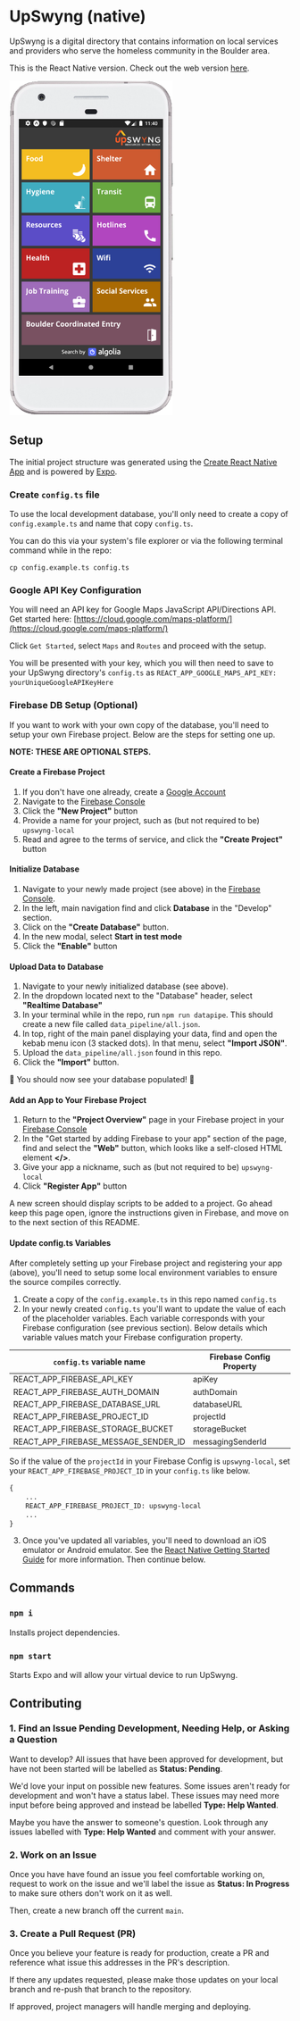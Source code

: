 # UpSwyng (native)

UpSwyng is a digital directory that contains information on local services and providers who serve the homeless community in the Boulder area.

This is the React Native version. Check out the web version [here](https://github.com/CodeForBoulder/upswyng/).

<img src='readme_android.png' height=600 alt="UpSwyng mockup running on a Pixel phone" />

## Setup

The initial project structure was generated using the [Create React Native App](https://facebook.github.io/react-native/blog/2017/03/13/introducing-create-react-native-app) and is powered by [Expo](https://expo.io/).

### Create `config.ts` file

To use the local development database, you'll only need to create a copy of `config.example.ts` and name that copy `config.ts`.

You can do this via your system's file explorer or via the following terminal command while in the repo:

```
cp config.example.ts config.ts
```

### Google API Key Configuration

You will need an API key for Google Maps JavaScript API/Directions API.
Get started here: [https://cloud.google.com/maps-platform/](https://cloud.google.com/maps-platform/)

Click `Get Started`, select `Maps` and `Routes` and proceed with the setup.

You will be presented with your key, which you will then need to save to your UpSwyng directory's `config.ts` as `REACT_APP_GOOGLE_MAPS_API_KEY: yourUniqueGoogleAPIKeyHere`

### Firebase DB Setup (Optional)

If you want to work with your own copy of the database, you'll need to setup your own Firebase project. Below are the steps for setting one up.

**NOTE: THESE ARE OPTIONAL STEPS.**

#### Create a Firebase Project

1. If you don't have one already, create a [Google Account](https://account.google.com/)
2. Navigate to the [Firebase Console](https://console.firebase.google.com/)
3. Click the **"New Project"** button
4. Provide a name for your project, such as (but not required to be) `upswyng-local`
5. Read and agree to the terms of service, and click the **"Create Project"** button

#### Initialize Database

1. Navigate to your newly made project (see above) in the [Firebase Console](https://console.firebase.google.com/).
2. In the left, main navigation find and click **Database** in the "Develop" section.
3. Click on the **"Create Database"** button.
4. In the new modal, select **Start in test mode**
5. Click the **"Enable"** button

#### Upload Data to Database

1. Navigate to your newly initialized database (see above).
2. In the dropdown located next to the "Database" header, select **"Realtime Database"**
3. In your terminal while in the repo, run `npm run datapipe`. This should create a new file called `data_pipeline/all.json`.
4. In top, right of the main panel displaying your data, find and open the kebab menu icon (3 stacked dots). In that menu, select **"Import JSON"**.
5. Upload the `data_pipeline/all.json` found in this repo.
6. Click the **"Import"** button.

🎉 You should now see your database populated! 🎉

#### Add an App to Your Firebase Project

1. Return to the **"Project Overview"** page in your Firebase project in your [Firebase Console](https://console.firebase.google.com/)
2. In the "Get started by adding Firebase to your app" section of the page, find and select the **"Web"** button, which looks like a self-closed HTML element **</>**.
3. Give your app a nickname, such as (but not required to be) `upswyng-local`
4. Click **"Register App"** button

A new screen should display scripts to be added to a project. Go ahead keep this page open, ignore the instructions given in Firebase, and move on to the next section of this README.

#### Update config.ts Variables

After completely setting up your Firebase project and registering your app (above), you'll need to setup some local environment variables to ensure the source compiles correctly.

1. Create a copy of the `config.example.ts` in this repo named `config.ts`
2. In your newly created `config.ts` you'll want to update the value of each of the placeholder variables. Each variable corresponds with your Firebase configuration (see previous section). Below details which variable values match your Firebase configuration property.

| `config.ts` variable name            | Firebase Config Property |
| ------------------------------------ | ------------------------ |
| REACT_APP_FIREBASE_API_KEY           | apiKey                   |
| REACT_APP_FIREBASE_AUTH_DOMAIN       | authDomain               |
| REACT_APP_FIREBASE_DATABASE_URL      | databaseURL              |
| REACT_APP_FIREBASE_PROJECT_ID        | projectId                |
| REACT_APP_FIREBASE_STORAGE_BUCKET    | storageBucket            |
| REACT_APP_FIREBASE_MESSAGE_SENDER_ID | messagingSenderId        |

So if the value of the `projectId` in your Firebase Config is `upswyng-local`, set your `REACT_APP_FIREBASE_PROJECT_ID` in your `config.ts` like below.

```
{
    ...
    REACT_APP_FIREBASE_PROJECT_ID: upswyng-local
    ...
}
```

3. Once you've updated all variables, you'll need to download an iOS emulator or Android emulator. See the [React Native Getting Started Guide](https://facebook.github.io/react-native/docs/getting-started.html) for more information. Then continue below.

## Commands

### `npm i`

Installs project dependencies.

### `npm start`

Starts Expo and will allow your virtual device to run UpSwyng.

## Contributing

### 1. Find an Issue Pending Development, Needing Help, or Asking a Question

Want to develop? All issues that have been approved for development, but have not been started will be labelled as **Status: Pending**.

We'd love your input on possible new features. Some issues aren't ready for development and won't have a status label. These issues may need more input before being approved and instead be labelled **Type: Help Wanted**.

Maybe you have the answer to someone's question. Look through any issues labelled with **Type: Help Wanted** and comment with your answer.

### 2. Work on an Issue

Once you have have found an issue you feel comfortable working on, request to work on the issue and we'll label the issue as **Status: In Progress** to make sure others don't work on it as well.

Then, create a new branch off the current `main`.

### 3. Create a Pull Request (PR)

Once you believe your feature is ready for production, create a PR and reference what issue this addresses in the PR's description.

If there any updates requested, please make those updates on your local branch and re-push that branch to the repository.

If approved, project managers will handle merging and deploying.
